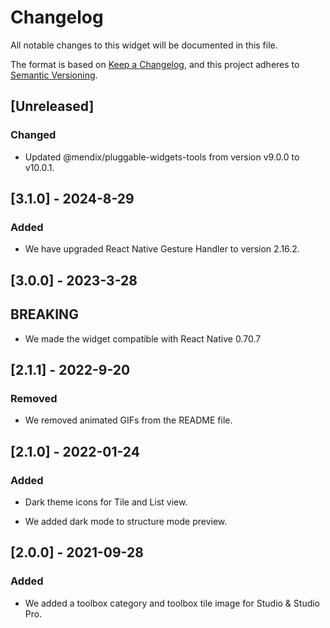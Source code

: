 # Changelog

All notable changes to this widget will be documented in this file.

The format is based on [Keep a Changelog](https://keepachangelog.com/en/1.0.0/), and this project adheres to [Semantic Versioning](https://semver.org/spec/v2.0.0.html).

## [Unreleased]

### Changed

-   Updated @mendix/pluggable-widgets-tools from version v9.0.0 to v10.0.1.

## [3.1.0] - 2024-8-29

### Added

-   We have upgraded React Native Gesture Handler to version 2.16.2.

## [3.0.0] - 2023-3-28

## BREAKING

-   We made the widget compatible with React Native 0.70.7

## [2.1.1] - 2022-9-20

### Removed

-   We removed animated GIFs from the README file.

## [2.1.0] - 2022-01-24

### Added

-   Dark theme icons for Tile and List view.

-   We added dark mode to structure mode preview.

## [2.0.0] - 2021-09-28

### Added

-   We added a toolbox category and toolbox tile image for Studio & Studio Pro.
